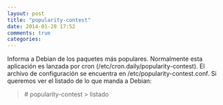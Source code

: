 ```yaml
---
layout: post
title: "popularity-contest"
date: 2014-01-28 17:52
comments: true
categories: 
---
```

Informa a Debian de los paquetes más populares. Normalmente esta aplicación es lanzada por cron (/etc/cron.daily/popularity-contest). El archivo de configuración se encuentra en /etc/popularity-contest.conf. Si queremos ver el listado de lo que manda a Debian:

>\# popularity-contest > listado

